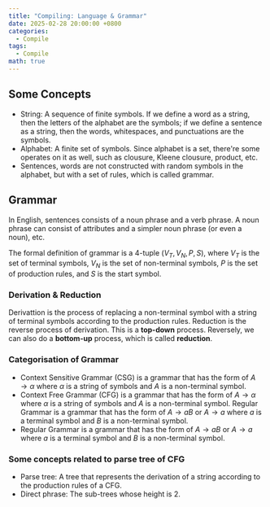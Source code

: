 ```yaml
---
title: "Compiling: Language & Grammar"
date: 2025-02-28 20:00:00 +0800
categories:
  - Compile
tags:
  - Compile
math: true
---
```


## Some Concepts

- String: A sequence of finite symbols. If we define a word as a string, then the letters of the alphabet are the symbols; if we define a sentence as a string, then the words, whitespaces, and punctuations are the symbols.
- Alphabet: A finite set of symbols. Since alphabet is a set, there're some operates on it as well, such as clousure, Kleene clousure, product, etc.
- Sentences, words are not constructed with random symbols in the alphabet, but with a set of rules, which is called grammar.

## Grammar

In English, sentences consists of a noun phrase and a verb phrase. A noun phrase can consist of attributes and a simpler noun phrase (or even a noun), etc. 

The formal definition of grammar is a 4-tuple $(V_T, V_N, P, S)$, where $V_T$ is the set of terminal symbols, $V_N$ is the set of non-terminal symbols, $P$ is the set of production rules, and $S$ is the start symbol.

### Derivation & Reduction

Derivattion is the process of replacing a non-terminal symbol with a string of terminal symbols according to the production rules. Reduction is the reverse process of derivation. This is a **top-down** process. Reversely, we can also do a **bottom-up** process, which is called **reduction**.

### Categorisation of Grammar

- Context Sensitive Grammar (CSG) is a grammar that has the form of $A \to \alpha$ where $\alpha$ is a string of symbols and $A$ is a non-terminal symbol. 
- Context Free Grammar (CFG) is a grammar that has the form of $A \to \alpha$ where $\alpha$ is a string of symbols and $A$ is a non-terminal symbol. Regular Grammar is a grammar that has the form of $A \to aB$ or $A \to a$ where $a$ is a terminal symbol and $B$ is a non-terminal symbol.
- Regular Grammar is a grammar that has the form of $A \to aB$ or $A \to a$ where $a$ is a terminal symbol and $B$ is a non-terminal symbol.

### Some concepts related to parse tree of CFG

- Parse tree: A tree that represents the derivation of a string according to the production rules of a CFG.
- Direct phrase: The sub-trees whose height is 2.
